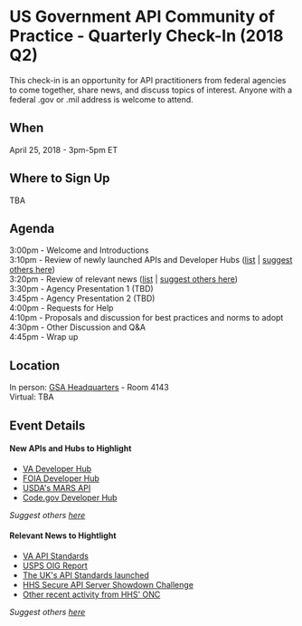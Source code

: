 
# US Government API Community of Practice - Quarterly Check-In (2018 Q2)

This check-in is an opportunity for API practitioners from federal agencies to come together, share news, and discuss topics of interest.  Anyone with a federal .gov or .mil address is welcome to attend.  

## When

April 25, 2018 - 3pm-5pm ET

## Where to Sign Up 

TBA

## Agenda 

3:00pm - Welcome and Introductions   
3:10pm - Review of newly launched APIs and Developer Hubs ([list](https://github.com/18F/wg-api/blob/18f-pages/quarterly-meetings/2018-q2.md#new-apis-and-hubs-to-highlight) | [suggest others here](https://github.com/18F/wg-api/issues/13))  
3:20pm - Review of relevant news ([list](https://github.com/18F/wg-api/blob/18f-pages/quarterly-meetings/2018-q2.md#relevant-news-to-hightlight) | [suggest others here](https://github.com/18F/wg-api/issues/14))  
3:30pm - Agency Presentation 1 (TBD)  
3:45pm - Agency Presentation 2 (TBD)  
4:00pm - Requests for Help   
4:10pm - Proposals and discussion for best practices and norms to adopt  
4:30pm - Other Discussion and Q&A  
4:45pm - Wrap up  

## Location 

In person: [GSA Headquarters]() - Room 4143  
Virtual:  TBA  


## Event Details 


#### New APIs and Hubs to Highlight

* [VA Developer Hub](https://www.oit.va.gov/developer/)
* [FOIA Developer Hub](https://www.foia.gov/developer/)
* [USDA's MARS API](https://mymarketnews.ams.usda.gov/mars-api/getting-started)
* [Code.gov Developer Hub](https://developers.code.gov/)

_Suggest others [here](https://github.com/18F/wg-api/issues/13)_

#### Relevant News to Hightlight 

* [VA API Standards](https://www.va.gov/opa/pressrel/pressrelease.cfm?id=4022)
* [USPS OIG Report](https://www.uspsoig.gov/document/application-programming-interface-strategy)
* [The UK's API Standards launched](https://gdstechnology.blog.gov.uk/2018/02/13/developing-cross-government-api-data-and-technical-standards/) 
* [HHS Secure API Server Showdown Challenge](https://www.cccinnovationcenter.com/challenges/secure-api-server-showdown-challenge/)
* [Other recent activity from HHS' ONC](https://www.healthit.gov/buzz-blog/interoperability/apis-path-putting-patients-center/)

_Suggest others [here](https://github.com/18F/wg-api/issues/14)_

